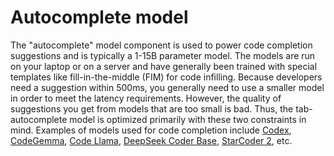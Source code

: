 # Autocomplete model
The "autocomplete" model component is used to power code completion suggestions and is typically a 1-15B parameter model. The models are run on your laptop or on a server and have generally been trained with special templates like fill-in-the-middle (FIM) for code infilling. Because developers need a suggestion within 500ms, you generally need to use a smaller model in order to meet the latency requirements. However, the quality of suggestions you get from models that are too small is bad. Thus, the tab-autocomplete model is optimized primarily with these two constraints in mind. Examples of models used for code completion include [Codex](https://arxiv.org/pdf/2107.03374.pdf), [CodeGemma](https://developers.googleblog.com/2024/04/gemma-family-expands.html), [Code Llama](https://arxiv.org/pdf/2308.12950.pdf), [DeepSeek Coder Base](https://deepseekcoder.github.io/), [StarCoder 2](https://arxiv.org/pdf/2402.19173.pdf), etc.
